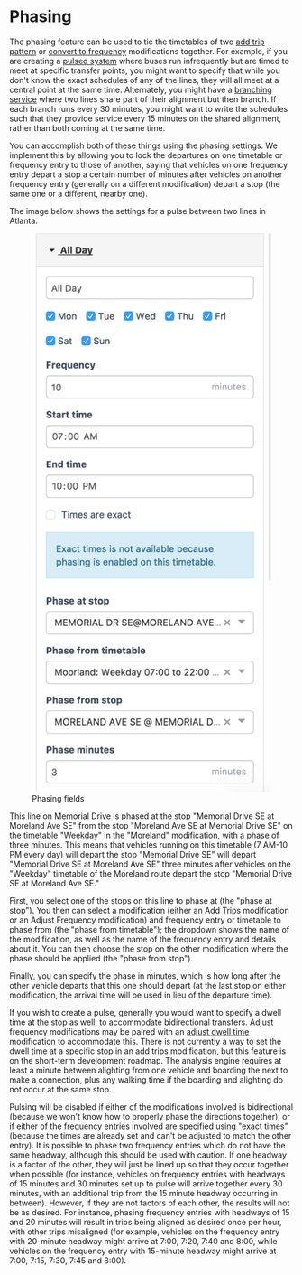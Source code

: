 # Phasing

The phasing feature can be used to tie the timetables of two [add trip pattern](./modifications.md#add-trip-pattern) or [convert to frequency](./modifications.md#convert-to-frequency) modifications together. For example, if you are creating a [pulsed system](http://humantransit.org/2010/11/basics-finding-your-pulse.html) where buses run infrequently but are timed to meet at specific transfer points, you might want to specify that while you don't know the exact schedules of any of the lines, they will all meet at a central point at the same time. Alternately, you might have a [branching service](http://humantransit.org/2011/02/basics-branching-or-how-transit-is-like-a-river.html) where two lines share part of their alignment but then branch. If each branch runs every 30 minutes, you might want to write the schedules such that they provide service every 15 minutes on the shared alignment, rather than both coming at the same time.

You can accomplish both of these things using the phasing settings. We implement this by allowing you to lock the departures on one timetable or frequency entry to those of another, saying that vehicles on one frequency entry depart a stop a certain number of minutes after vehicles on another frequency entry (generally on a different modification) depart a stop (the same one or a different, nearby one).

The image below shows the settings for a pulse between two lines in Atlanta. 

<figure>
  <img src="../static/img/phase.png" alt="Phasing a route in Atlanta, Georgia, USA"/>
  <figcaption>Phasing fields</figcaption>
</figure>

This line on Memorial Drive is phased at the stop "Memorial Drive SE at Moreland Ave SE" from the stop "Moreland Ave SE at Memorial Drive SE" on the timetable "Weekday" in the "Moreland" modification, with a phase of three minutes. This means that vehicles running on this timetable (7 AM-10 PM every day) will depart the stop "Memorial Drive SE" will depart "Memorial Drive SE at Moreland Ave SE" three minutes after vehicles on the "Weekday" timetable of the Moreland route depart the stop "Memorial Drive SE at Moreland Ave SE."

First, you select one of the stops on this line to phase at (the "phase at stop"). You then can select a modification (either an Add Trips modification or an Adjust Frequency modification) and frequency entry or timetable to phase from (the "phase from timetable"); the dropdown shows the name of the modification, as well as the name of the frequency entry and details about it. You can then choose the stop on the other modification where the phase should be applied (the "phase from stop").

Finally, you can specify the phase in minutes, which is how long after the other vehicle departs that this one should depart (at the last stop on either modification, the arrival time will be used in lieu of the departure time).

If you wish to create a pulse, generally you would want to specify a dwell time at the stop as well, to accommodate bidirectional transfers. Adjust frequency modifications may be paired with an [adjust dwell time](modifications.html#adjust-dwell-time) modification to accommodate this. There is not currently a way to set the dwell time at a specific stop in an add trips modification, but this feature is on the short-term development roadmap. The analysis engine requires at least a minute between alighting from one vehicle and boarding the next to make a connection, plus any walking time if the boarding and alighting do not occur at the same stop.

Pulsing will be disabled if either of the modifications involved is bidirectional (because we won't know how to properly phase the directions together), or if either of the frequency entries involved are specified using "exact times" (because the times are already set and can't be adjusted to match the other entry). It is possible to phase two frequency entries which do not have the same headway, although this should
be used with caution. If one headway is a factor of the other, they will just be lined up so that they occur together when possible (for instance, vehicles on frequency entries with headways of 15 minutes and 30 minutes set up to pulse will arrive together every 30 minutes, with an additional trip from the 15 minute headway occurring in between). However, if they are not factors of each other, the results will not be as desired. For instance, phasing frequency entries with headways of 15 and 20 minutes will result in trips being aligned as desired once per hour, with other trips misaligned (for example, vehicles on the frequency entry with 20-minute headway might arrive at 7:00, 7:20, 7:40 and 8:00, while vehicles on the frequency entry with 15-minute headway might arrive at 7:00, 7:15, 7:30, 7:45 and 8:00).
